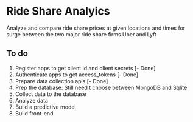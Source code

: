 # Ride Share Analyics

Analyze and compare ride share prices at given locations and times for surge between the two major ride share firms Uber and Lyft

## To do
1. Register apps to get client id and client secrets [- Done]
2. Authenticate apps to get access_tokens [- Done]
3. Prepare data collection apis [- Done]
4. Prep the database: Still need t choose between MongoDB and Sqlite
5. Collect data to the database
6. Analyze data
7. Build a predictive model
8. Build front-end
